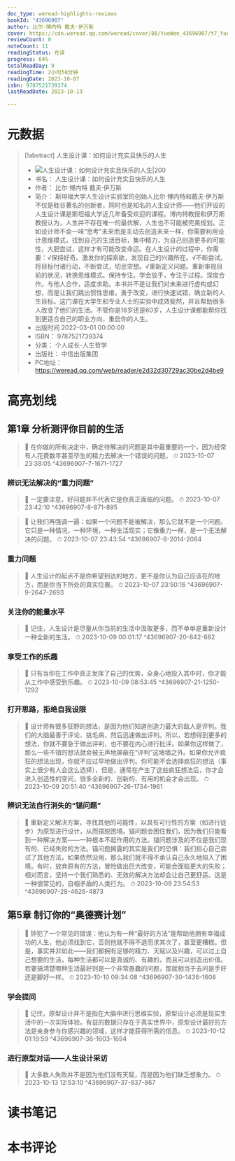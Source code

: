 ```yaml
---
doc_type: weread-highlights-reviews
bookId: "43696907"
author: 比尔·博内特 戴夫·伊万斯
cover: https://cdn.weread.qq.com/weread/cover/88/YueWen_43696907/t7_YueWen_43696907.jpg
reviewCount: 0
noteCount: 11
readingStatus: 在读
progress: 64%
totalReadDay: 9
readingTime: 2小时58分钟
readingDate: 2023-10-07
isbn: 9787521739374
lastReadDate: 2023-10-13

---
```

# 元数据
> [!abstract] 人生设计课：如何设计充实且快乐的人生
> - ![ 人生设计课：如何设计充实且快乐的人生|200](https://cdn.weread.qq.com/weread/cover/88/YueWen_43696907/t7_YueWen_43696907.jpg)
> - 书名： 人生设计课：如何设计充实且快乐的人生
> - 作者： 比尔·博内特 戴夫·伊万斯
> - 简介： 斯坦福大学人生设计实验室的创始人比尔·博内特和戴夫·伊万斯不仅是硅谷著名的创新者，同时也是知名的人生设计师——他们开设的人生设计课是斯坦福大学近几年备受欢迎的课程。博内特教授和伊万斯教授认为，人生并不存在唯一的最优解，人生也不可能被完美规划。正如设计师不会一味“思考”未来而是主动去创造未来一样，你需要利用设计思维模式，找到自己的生活目标，集中精力，为自己创造更多的可能性，大胆尝试，这样才有可能改变命运。在人生设计的过程中，你需要：√保持好奇。激发你的探索欲，发现自己的兴趣所在。√不断尝试。将目标付诸行动，不断尝试，切忌空想。√重新定义问题。重新审视目前的状况，转换思维模式。保持专注。学会放手，专注于过程。深度合作。与他人合作，适度求助。本书并不是让我们对未来进行虚构或幻想，而是让我们跳出惯性思维，勇于改变，进行快速试错，确立新的人生目标。这门课在大学生和专业人士的实验中成效斐然，并且帮助很多人改变了他们的生活。不管你是16岁还是60岁，人生设计课都能帮你找到更适合自己的职业方向，重启你的人生。
> - 出版时间 2022-03-01 00:00:00
> - ISBN： 9787521739374
> - 分类： 个人成长-人生哲学
> - 出版社： 中信出版集团
> - PC地址：https://weread.qq.com/web/reader/e2d32d30729ac30be2d4be9

# 高亮划线

## 第1章 分析测评你目前的生活

> 📌 在你做的所有决定中，确定待解决的问题是其中最重要的一个，因为经常有人花费数年甚至毕生的精力去解决一个错误的问题。 
> ⏱ 2023-10-07 23:38:05 ^43696907-7-1671-1727

### 辨识无法解决的“重力问题”

> 📌 一定要注意，好问题并不代表它是你真正面临的问题。 
> ⏱ 2023-10-07 23:42:10 ^43696907-8-871-895

> 📌 让我们再强调一遍：如果一个问题不能被解决，那么它就不是一个问题。它只是一种情况，一种环境，一种生活现实；它像重力一样，是一个无法解决的问题。 
> ⏱ 2023-10-07 23:43:54 ^43696907-8-2014-2084

### 重力问题

> 📌 人生设计的起点不是你希望到达的地方，更不是你认为自己应该在的地方，而是你当下所处的真实位置。 
> ⏱ 2023-10-07 23:50:16 ^43696907-9-2647-2693

### 关注你的能量水平

> 📌 记住，人生设计是尽量从你当前的生活中汲取更多，而不单单是重新设计一种全新的生活。 
> ⏱ 2023-10-09 00:01:17 ^43696907-20-842-882

### 享受工作的乐趣

> 📌 只有当你在工作中真正发挥了自己的优势，全身心地投入其中时，你才能从工作中感受到乐趣。 
> ⏱ 2023-10-09 08:53:45 ^43696907-21-1250-1292

### 打开思路，拒绝自我设限

> 📌 设计师有很多狂野的想法，是因为他们知道创造力最大的敌人是评判。我们的大脑最善于评论、挑毛病，然后迅速做出评判。所以，若想得到更多的想法，你就不要急于做出评判，也不要在内心进行批评。如果你这样做了，那么一些不错的想法就会被无声地屏蔽在“评判”这堵墙之外。如果你允许疯狂的想法出现，你就不应过早地做出评判。你可能不会选择疯狂的想法（事实上很少有人会这么选择），但是，通常在产生了这些疯狂想法后，你才会进入创造性的空间，很多全新的、创新的、有用的机会才会出现。 
> ⏱ 2023-10-09 20:51:40 ^43696907-26-1734-1961

### 辨识无法自行消失的“锚问题”

> 📌 重新定义解决方案，寻找其他的可能性，以具有可行性的方案（如进行徒步）为原型进行设计，从而摆脱困境。锚问题会困住我们，因为我们只能看到一种解决方案——一种根本不起作用的方法。锚问题涉及的不仅是我们现有的、已经失败的方法。锚问题揭露的其实是我们的恐惧：我们担心自己尝试了其他方法，如果依然没用，那么我们就不得不承认自己永久地陷入了困境。有时，放弃原有的方法，冒险做出巨大改变，可能会面临更大的失败；相对而言，坚持一个我们熟悉的、无效的解决方法却会让自己更舒适。这是一种很常见的，自相矛盾的人类行为。 
> ⏱ 2023-10-09 23:54:53 ^43696907-28-4626-4873

## 第5章 制订你的“奥德赛计划”

> 📌 钟犯了一个常见的错误：他认为有一种“最好的方法”能帮助他拥有幸福成功的人生，他必须找到它，否则他就不得不退而求其次了，甚至更糟糕。但是，事实并非如此——我们都拥有足够的精力、天赋以及兴趣，可以过上自己想要的生活，每种生活都可以是真诚的、有趣的，而且可以创造出价值。若要搞清楚哪种生活最好则是一个非常愚蠢的问题，那就相当于去问是手好还是脚好一样。 
> ⏱ 2023-10-10 09:34:08 ^43696907-30-1436-1608

### 学会提问

> 📌 记住，原型设计并不是指在大脑中进行思维实验，原型设计必须是现实生活中的一次实际体验。有益的数据只存在于真实世界中，原型设计最好的方法是亲身参与你感兴趣的领域，这样才能获得所需的信息。 
> ⏱ 2023-10-12 01:19:59 ^43696907-36-1603-1694

### 进行原型对话——人生设计采访

> 📌 大多数人失败并不是因为他们没有天赋，而是因为他们缺乏想象力。 
> ⏱ 2023-10-13 12:53:10 ^43696907-37-837-867

# 读书笔记

# 本书评论
